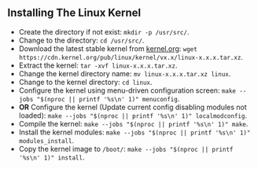 ## Installing The Linux Kernel
  - Create the directory if not exist: `mkdir -p /usr/src/`.
  - Change to the directory: `cd /usr/src/`.
  - Download the latest stable kernel from [kernel.org](https://www.kernel.org/): `wget https://cdn.kernel.org/pub/linux/kernel/vx.x/linux-x.x.x.tar.xz`.
  - Extract the kernel: `tar -xvf linux-x.x.x.tar.xz`.
  - Change the kernel directory name: `mv linux-x.x.x.tar.xz linux`.
  - Change to the kernel directory: `cd linux`.
  - Configure the kernel using menu-driven configuration screen: `make --jobs "$(nproc || printf '%s\n' 1)" menuconfig`.
  - **OR** Configure the kernel (Update current config disabling modules not loaded): `make --jobs "$(nproc || printf '%s\n' 1)" localmodconfig`.
  - Compile the kernel: `make --jobs "$(nproc || printf '%s\n' 1)" make`.
  - Install the kernel modules: `make --jobs "$(nproc || printf '%s\n' 1)" modules_install`.
  - Copy the kernel image to `/boot/`: `make --jobs "$(nproc || printf '%s\n' 1)" install`.
